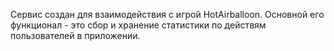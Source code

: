 Сервис создан для взаимодействия с игрой HotAirballoon. Основной его функционал - это сбор и хранение статистики по действям пользователей в приложении.

